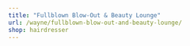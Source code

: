```yaml
---
title: "Fullblown Blow-Out & Beauty Lounge"
url: /wayne/fullblown-blow-out-and-beauty-lounge/
shop: hairdresser
---
```

